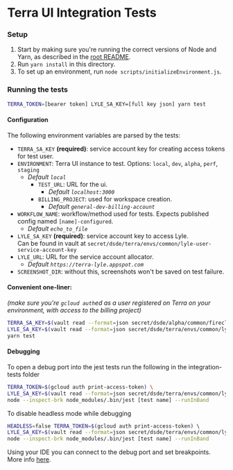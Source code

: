 # Terra UI Integration Tests

### Setup

1. Start by making sure you're running the correct versions of Node and Yarn, as described in the [root README](../README.md).
2. Run `yarn install` in this directory.
3. To set up an environment, run `node scripts/initializeEnvironment.js`.

### Running the tests

```sh
TERRA_TOKEN=[bearer token] LYLE_SA_KEY=[full key json] yarn test
```

#### Configuration
The following environment variables are parsed by the tests:

- `TERRA_SA_KEY` **(required)**: service account key for creating access tokens for test user.
- `ENVIRONMENT`: Terra UI instance to test. Options: `local`, `dev`, `alpha`, `perf`, `staging`
    * _Default `local`_
        - `TEST_URL`: URL for the ui.
            * _Default `localhost:3000`_
        - `BILLING_PROJECT`: used for workspace creation.
            * _Default `general-dev-billing-account`_
- `WORKFLOW_NAME`: workflow/method used for tests. Expects published config named `[name]-configured`.
    * _Default `echo_to_file`_
-  `LYLE_SA_KEY` **(required)**: service account key to access Lyle.  
    Can be found in vault at `secret/dsde/terra/envs/common/lyle-user-service-account-key`
-  `LYLE_URL`: URL for the service account allocator.
    * _Default `https://terra-lyle.appspot.com`_
- `SCREENSHOT_DIR`: without this, screenshots won't be saved on test failure.

#### Convenient one-liner:
_(make sure you're `gcloud auth`ed as a user registered on Terra on your environment, with access to the billing project)_

```sh
TERRA_SA_KEY=$(vault read --format=json secret/dsde/alpha/common/firecloud-account.pem | jq .data) \
LYLE_SA_KEY=$(vault read --format=json secret/dsde/terra/envs/common/lyle-user-service-account-key | jq .data) \
yarn test
```

#### Debugging

To open a debug port into the jest tests run the following in the integration-tests folder
```sh
TERRA_TOKEN=$(gcloud auth print-access-token) \
LYLE_SA_KEY=$(vault read --format=json secret/dsde/terra/envs/common/lyle-user-service-account-key | jq .data) \
node --inspect-brk node_modules/.bin/jest [test name] --runInBand
```

To disable headless mode while debugging
```sh
HEADLESS=false TERRA_TOKEN=$(gcloud auth print-access-token) \ 
LYLE_SA_KEY=$(vault read --format=json secret/dsde/terra/envs/common/lyle-user-service-account-key | jq .data) \
node --inspect-brk node_modules/.bin/jest [test name] --runInBand
```

Using your IDE you can connect to the debug port and set breakpoints. More info [here](https://jestjs.io/docs/en/troubleshooting).